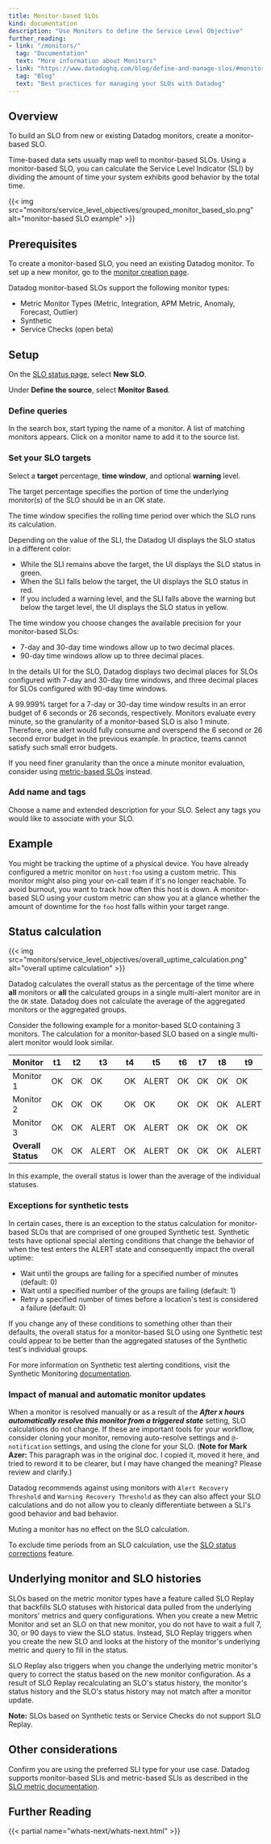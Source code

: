 ```yaml
---
title: Monitor-based SLOs
kind: documentation
description: "Use Monitors to define the Service Level Objective"
further_reading:
- link: "/monitors/"
  tag: "Documentation"
  text: "More information about Monitors"
- link: "https://www.datadoghq.com/blog/define-and-manage-slos/#monitor-based-slo"
  tag: "Blog"
  text: "Best practices for managing your SLOs with Datadog"
---
```


## Overview
To build an SLO from new or existing Datadog monitors, create a monitor-based SLO.

Time-based data sets usually map well to monitor-based SLOs. Using a monitor-based SLO, you can calculate the Service Level Indicator (SLI) by dividing the amount of time your system exhibits good behavior by the total time.

{{< img src="monitors/service_level_objectives/grouped_monitor_based_slo.png" alt="monitor-based SLO example"  >}}

## Prerequisites

To create a monitor-based SLO, you need an existing Datadog monitor. To set up a new monitor, go to the [monitor creation page][1].

Datadog monitor-based SLOs support the following monitor types:
- Metric Monitor Types (Metric, Integration, APM Metric, Anomaly, Forecast, Outlier)
- Synthetic
- Service Checks (open beta)

## Setup

On the [SLO status page][2], select **New SLO**.

Under **Define the source**, select **Monitor Based**.

### Define queries

In the search box, start typing the name of a monitor. A list of matching monitors appears. Click on a monitor name to add it to the source list.

### Set your SLO targets

Select a **target** percentage, **time window**, and optional **warning** level.

The target percentage specifies the portion of time the underlying monitor(s) of the SLO should be in an OK state.

The time window specifies the rolling time period over which the SLO runs its calculation.

Depending on the value of the SLI, the Datadog UI displays the SLO status in a different color:
- While the SLI remains above the target, the UI displays the SLO status in green.
- When the SLI falls below the target, the UI displays the SLO status in red.
- If you included a warning level, and the SLI falls above the warning but below the target level, the UI displays the SLO status in yellow.

The time window you choose changes the available precision for your monitor-based SLOs:
- 7-day and 30-day time windows allow up to two decimal places.
- 90-day time windows allow up to three decimal places.

In the details UI for the SLO, Datadog displays two decimal places for SLOs configured with 7-day and 30-day time windows, and three decimal places for SLOs configured with 90-day time windows.

A 99.999% target for a 7-day or 30-day time window results in an error budget of 6 seconds or 26 seconds, respectively. Monitors evaluate every minute, so the granularity of a monitor-based SLO is also 1 minute. Therefore, one alert would fully consume and overspend the 6 second or 26 second error budget in the previous example. In practice, teams cannot satisfy such small error budgets.

If you need finer granularity than the once a minute monitor evaluation, consider using [metric-based SLOs][3] instead.

### Add name and tags

Choose a name and extended description for your SLO. Select any tags you would like to associate with your SLO.

## Example

You might be tracking the uptime of a physical device. You have already configured a metric monitor on `host:foo` using a custom metric. This monitor might also ping your on-call team if it's no longer reachable. To avoid burnout, you want to track how often this host is down. A monitor-based SLO using your custom metric can show you at a glance whether the amount of downtime for the `foo` host falls within your target range.

## Status calculation

{{< img src="monitors/service_level_objectives/overall_uptime_calculation.png" alt="overall uptime calculation"  >}}

Datadog calculates the overall status as the percentage of the time where **all** monitors or **all** the calculated groups in a single multi-alert monitor are in the `OK` state. Datadog does not calculate the average of the aggregated monitors or the aggregated groups.

Consider the following example for a monitor-based SLO containing 3 monitors. The calculation for a monitor-based SLO based on a single multi-alert monitor would look similar.

| Monitor            | t1 | t2 | t3    | t4 | t5    | t6 | t7 | t8 | t9    | t10 | Status |
|--------------------|----|----|-------|----|-------|----|----|----|-------|-----|--------|
| Monitor 1          | OK | OK | OK    | OK | ALERT | OK | OK | OK | OK    | OK  | 90%    |
| Monitor 2          | OK | OK | OK    | OK | OK    | OK | OK | OK | ALERT | OK  | 90%    |
| Monitor 3          | OK | OK | ALERT | OK | ALERT | OK | OK | OK | OK    | OK  | 80%    |
| **Overall Status** | OK | OK | ALERT | OK | ALERT | OK | OK | OK | ALERT | OK  | 70%    |

In this example, the overall status is lower than the average of the individual statuses.

### Exceptions for synthetic tests
In certain cases, there is an exception to the status calculation for monitor-based SLOs that are comprised of one grouped Synthetic test. Synthetic tests have optional special alerting conditions that change the behavior of when the test enters the ALERT state and consequently impact the overall uptime:

- Wait until the groups are failing for a specified number of minutes (default: 0)
- Wait until a specified number of the groups are failing (default: 1)
- Retry a specified number of times before a location's test is considered a failure (default: 0)

If you change any of these conditions to something other than their defaults, the overall status for a monitor-based SLO using one Synthetic test could appear to be better than the aggregated statuses of the Synthetic test's individual groups.

For more information on Synthetic test alerting conditions, visit the Synthetic Monitoring [documentation][4].

### Impact of manual and automatic monitor updates

When a monitor is resolved manually or as a result of the **_After x hours automatically resolve this monitor from a triggered state_** setting, SLO calculations do not change. If these are important tools for your workflow, consider cloning your monitor, removing auto-resolve settings and `@-notification` settings, and using the clone for your SLO. (**Note for Mark Azer:** This paragraph was in the original doc. I copied it, moved it here, and tried to reword it to be clearer, but I may have changed the meaning? Please review and clarify.)

Datadog recommends against using monitors with `Alert Recovery Threshold` and `Warning Recovery Threshold` as they can also affect your SLO calculations and do not allow you to cleanly differentiate between a SLI's good behavior and bad behavior.

Muting a monitor has no effect on the SLO calculation.

To exclude time periods from an SLO calculation, use the [SLO status corrections][5] feature.

## Underlying monitor and SLO histories

SLOs based on the metric monitor types have a feature called SLO Replay that backfills SLO statuses with historical data pulled from the underlying monitors' metrics and query configurations. When you create a new Metric Monitor and set an SLO on that new monitor, you do not have to wait a full 7, 30, or 90 days to view the SLO status. Instead, SLO Replay triggers when you create the new SLO and looks at the history of the monitor's underlying metric and query to fill in the status.

SLO Replay also triggers when you change the underlying metric monitor's query to correct the status based on the new monitor configuration. As a result of SLO Replay recalculating an SLO's status history, the monitor's status history and the SLO's status history may not match after a monitor update.

**Note:** SLOs based on Synthetic tests or Service Checks do not support SLO Replay.

## Other considerations

Confirm you are using the preferred SLI type for your use case. Datadog supports monitor-based SLIs and metric-based SLIs as described in the [SLO metric documentation][3].

## Further Reading

{{< partial name="whats-next/whats-next.html" >}}

[1]: https://app.datadoghq.com/monitors#create
[2]: https://app.datadoghq.com/slo
[3]: /monitors/service_level_objectives/metric/
[4]: /synthetics/api_tests/?tab=httptest#alert-conditions
[5]: /monitors/service_level_objectives/#slo-status-corrections
